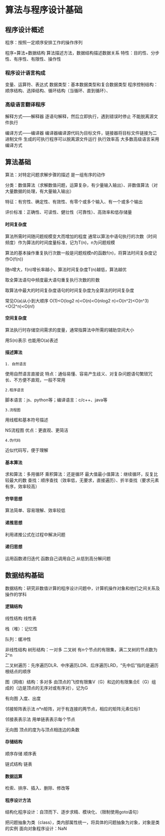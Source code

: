 # 算法与程序设计基础 

## 程序设计概述
程序：按照一定顺序安排工作的操作序列

程序=算法+数据结构
算法描述方法，数据结构描述数据关系
特性：目的性、分步性、有序性、有限性、操作性

### 程序设计语言构成
变量、运算符、表达式
数据类型：基本数据类型和复合数据类型
程序控制结构：顺序结构、选择结构、循环结构（当循环、直到循环）、

### 高级语言翻译程序
解释方式——解释器
逐语句解释，然后立即执行，遇到错误时停止
不能脱离源文件执行



编译方式——编译器
编译器编译源代码为目标文件，链接器将目标文件链接为二进制文件
生成的可执行程序可以脱离源文件运行
执行效率高
大多数高级语言采用编译方式



## 算法基础
算法：对特定问题求解步骤的描述
是一组有序的动作

分类：数值算法（求解数值问题，运算复杂，有少量输入输出）、非数值算法（对大量数据的处理，有大量输入输出）

特征：有穷性、确定性、有效性、有零个或多个输入、有一个或多个输出

评价标准：正确性、可读性、健壮性（可靠性）、高效率和低存储量


#### 时间复杂度
算法所需时间随问题规模变大而增加的程度
通常以算法中语句执行的次数（时间频度）作为算法的时间度量标准，记为T(n)，n为问题规模

算法的基本操作重复执行次数一般是问题规模n的函数f(n)，将算法时间复杂度记作O(f(n))

随n增大，f(n)增长率越小，算法时间复杂度T(n)越低，算法越优

取全算法语句中频度最大语句重复执行次数的阶数

取算法中最大的时间复杂度语句的时间复杂度为全算法的时间复杂度


常见O(a)从小到大顺序
O(1)<O(log2 n)<O(n)<O(nlog2 n)<O(n^2)<O(n^3)<O(2^n)<O(n!)

#### 空间复杂度
算法执行时存储空间需求的度量，通常指算法中所需的辅助空间大小

用S(n)表示
也能用O(a)表述


#### 描述算法
    1. 自然语言
使用自然语言直接说
特点：通俗易懂、容易产生歧义、对复杂问题语句繁琐冗长、不方便不直观，一般不常用

    2.程序语言
脚本语言：js、python等；编译语言：c/c++、java等

    3.流程图
用线框和基本符号描述

NS流程图
优点：更直观、更简洁

    4.伪代码
近似代码写，便于理解


#### 基本算法
求和算法：多用循环
乘积算法：还是循环
最大值最小值算法：继续循环，反复比较最大的数
查找：顺序查找（效率低，无要求，直接遍历）、折半查找（要求元素有序，效率较高）

#### 穷举思想
算法简单、容易理解、效率较低

#### 递推思想
利用递推公式在过程中解决问题

#### 递归思想
运用函数递归迭代
函数自己调用自己
从低到高分解问题



## 数据结构基础
数据结构：研究非数值计算的程序设计问题中，计算机操作对象和他们之间关系及操作的学科

#### 逻辑结构
线性结构
线性表

栈（堆）：记忆性

队列：缓冲性

非线性结构
树形结构：一对多
二叉树
有n个节点的有限集，满二叉树的节点数为2^n

二叉树遍历：先序遍历DLR、中序遍历LDR、后序遍历LRD，“先中后”指的是遍历根结点的顺序



图（网络）结构：多对多
由顶点的飞控有限集V（G）和边的有限集合E（G）组成的（边是顶点的无序对或有序对），记为G

有向图
入度、出度

邻接矩阵表示法
n*n矩阵，对于有连接的两节点，相应的矩阵元素位标1

邻接表表示法
用单链表表示每个节点


无向图
顶点的度为与顶点相连边的条数




#### 存储结构
顺序存储
顺序表


链式结构
链表

#### 数据运算
检索、排序、插入、删除、修改等


#### 程序设计方法
结构化程序设计：自顶而下、逐步求精、模块化、（限制使用goto语句）

把问题抽象为类（class），类内部属性统一，将具体的问题抽象为对象，对象是类的实例
面向对象程序设计：NaN